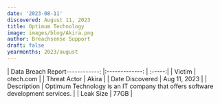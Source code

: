 ```yaml
---
date: '2023-08-11'
discovered: August 11, 2023
title: Optimum Technology
image: images/blog/Akira.png
author: Breachsense Support
draft: false
yearmonths: 2023/august
---
```


| Data Breach Report------------:     |:-------------:    | :-----:|
| Victim      | otech.com      | 
| Threat Actor      | Akira      | 
| Date Discovered      | Aug 11, 2023      | 
| Description      | Optimum Technology is an IT company that offers software development services.      | 
| Leak Size      | 77GB      | 

